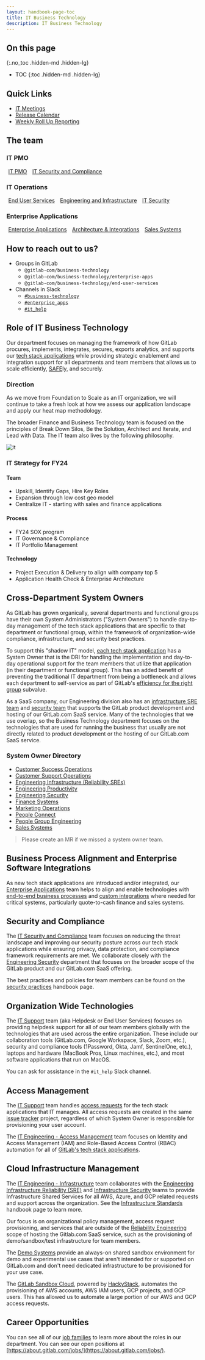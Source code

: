 ```yaml
---
layout: handbook-page-toc
title: IT Business Technology
description: IT Business Technology
---
```


<link rel="stylesheet" type="text/css" href="/stylesheets/biztech.css" />

## On this page
{:.no_toc .hidden-md .hidden-lg}

- TOC
{:toc .hidden-md .hidden-lg}

## <i id="biz-tech-icons" class="fas fa-map-marked-alt fa-fw"></i> Quick Links

- [IT Meetings](/handbook/business-technology/pmo/#it-governance)
- [Release Calendar](/handbook/business-technology/pmo/#release-management)
- [Weekly Roll Up Reporting](/handbook/business-technology/pmo/#weekly-roll-up-reporting)

## <i id="biz-tech-icons" class="fas fa-users"></i> The team

<div class="flex-row" markdown="0">
  <div>
    <h3>IT PMO</h3>
    <a href="/handbook/business-technology/pmo/" class="btn btn-purple" style="width:200px;margin:5px;">IT PMO</a>
    <a href="/handbook/business-technology/it-compliance/" class="btn btn-purple" style="width:200px;margin:5px;">IT Security and Compliance</a>
  </div>
</div>

<div class="flex-row" markdown="0">
  <div>
    <h3>IT Operations </h3>
    <a href="/handbook/business-technology/end-user-services/" class="btn btn-purple" style="width:200px;margin:5px;">End User Services</a>
    <a href="/handbook/business-technology/engineering/" class="btn btn-purple" style="width:200px;margin:5px;">Engineering and Infrastructure</a>
    <a href="/handbook/business-technology/it/security/" class="btn btn-purple" style="width:200px;margin:5px;">IT Security</a>
  </div>
</div>

<div class="flex-row" markdown="0">
  <div>
    <h3>Enterprise Applications</h3>
    <a href="/handbook/business-technology/enterprise-applications/" class="btn btn-purple" style="width:200px;margin:5px;">Enterprise Applications</a>
    <a href="/handbook/business-technology/enterprise-applications/integrations/" class="btn btn-purple" style="width:200px;margin:5px;">Architecture & Integrations</a>
    <a href="/sales/field-operations/sales-systems/" class="btn btn-purple" style="width:200px;margin:5px;">Sales Systems</a>
  </div>
</div>

## <i id="biz-tech-icons" class="far fa-paper-plane"></i> How to reach out to us?

- Groups in GitLab
    - `@gitlab-com/business-technology`
    - `@gitlab-com/business-technology/enterprise-apps`
    - `@gitlab-com/business-technology/end-user-services`
- Channels in Slack
    - [`#business-technology`](https://gitlab.slack.com/archives/C01BLS12V37)
    - [`#enterprise_apps`](https://gitlab.slack.com/archives/CCPG8P3K4)
    - [`#it_help`](https://gitlab.slack.com/archives/CK4EQH50E)

## Role of IT Business Technology

Our department focuses on managing the framework of how GitLab procures, implements, integrates, secures, exports analytics, and supports our [tech stack applications](/handbook/business-technology/tech-stack-applications) while providing strategic enablement and integration support for all departments and team members that allows us to scale efficiently, [SAFE](/handbook/legal/safe-framework/)ly, and securely.

### Direction

As we move from Foundation to Scale as an IT organization, we will continue to take a fresh look at how we assess our application landscape and apply our heat map methodology.

The broader Finance and Business Technology team is focused on the principles of Break Down Silos, Be the Solution, Architect and Iterate, and Lead with Data. The IT team also lives by the following philosophy.

![it](/handbook/business-technology/it-vision.png)

### IT Strategy for FY24

#### Team
- Upskill, Identify Gaps, Hire Key Roles
- Expansion through low cost geo model
- Centralize IT - starting with sales and finance applications

#### Process
- FY24 SOX program
- IT Governance & Compliance
- IT Portfolio Management

#### Technology

- Project Execution & Delivery to align with company top 5
- Application Health Check & Enterprise Architecture

## Cross-Department System Owners

As GitLab has grown organically, several departments and functional groups have their own System Administrators ("System Owners") to handle day-to-day management of the tech stack applications that are specific to that department or functional group, within the framework of organization-wide compliance, infrastructure, and security best practices.

To support this "shadow IT" model, [each tech stack application](/handbook/business-technology/tech-stack-applications/) has a System Owner that is the DRI for handling the implementation and day-to-day operational support for the team members that utilize that application (in their department or functional group). This has an added benefit of preventing the traditional IT department from being a bottleneck and allows each department to self-service as part of GitLab's [efficiency for the right group](/handbook/values/#efficiency-for-the-right-group) subvalue.

As a SaaS company, our Engineering division also has an [infrastructure SRE team](/handbook/engineering/infrastructure/) and [security team](/handbook/security/) that supports the GitLab product development and hosting of our GitLab.com SaaS service. Many of the technologies that we use overlap, so the Business Technology department focuses on the technologies that are used for running the business that usually are not directly related to product development or the hosting of our GitLab.com SaaS service.

### System Owner Directory

* [Customer Success Operations](/handbook/sales/field-operations/customer-success-operations/)
* [Customer Support Operations](https://handbook.gitlab.com/handbook/support/readiness/operations/)
* [Engineering Infrastructure (Reliability SREs)](/handbook/engineering/infrastructure/)
* [Engineering Productivity](/handbook/engineering/quality/engineering-productivity/)
* [Engineering Security](/handbook/security/)
* [Finance Systems](/handbook/business-technology/enterprise-applications/financeops/)
* [Marketing Operations](/handbook/marketing/marketing-operations/)
* [People Connect](/handbook/people-group/people-connect/)
* [People Group Engineering](/handbook/people-group/engineering/)
* [Sales Systems](/handbook/sales/field-operations/sales-systems/)

> Please create an MR if we missed a system owner team.

## Business Process Alignment and Enterprise Software Integrations

As new tech stack applications are introduced and/or integrated, our [Enterprise Applications](/handbook/business-technology/enterprise-applications/) team helps to align and enable technologies with [end-to-end business processes](/handbook/business-technology/enterprise-applications/bsa/) and [custom integrations](/handbook/business-technology/enterprise-applications/integrations/) where needed for critical systems, particularly quote-to-cash finance and sales systems.

## Security and Compliance

The [IT Security and Compliance](/handbook/business-technology/it-compliance/) team focuses on reducing the threat landscape and improving our security posture across our tech stack applications while ensuring privacy, data protection, and compliance framework requirements are met. We collaborate closely with the [Engineering Security](/handbook/security/#departmental-structure) department that focuses on the broader scope of the GitLab product and our GitLab.com SaaS offering.

The best practices and policies for team members can be found on the [security practices](/handbook/security/) handbook page.

## Organization Wide Technologies

The [IT Support](/handbook/business-technology/end-user-services/) team (aka Helpdesk or End User Services) focuses on providing helpdesk support for all of our team members globally with the technologies that are used across the entire organization. These include our collaboration tools (GitLab.com, Google Workspace, Slack, Zoom, etc.), security and compliance tools (1Password, Okta, Jamf, SentinelOne, etc.), laptops and hardware (MacBook Pros, Linux machines, etc.), and most software applications that run on MacOS.

You can ask for assistance in the `#it_help` Slack channel.

## Access Management

The [IT Support](/handbook/business-technology/end-user-services/) team handles [access requests](/handbook/business-technology/end-user-services/onboarding-access-requests/access-requests/) for the tech stack applications that IT manages. All access requests are created in the same [issue tracker](https://gitlab.com/gitlab-com/team-member-epics/access-requests/-/issues/new?issuable_template=Individual_Bulk_Access_Request) project, regardless of which System Owner is responsible for provisioning your user account.

The [IT Engineering - Access Management](/handbook/business-technology/engineering/access-manager) team focuses on Identity and Access Management (IAM) and Role-Based Access Control (RBAC) automation for all of [GitLab's tech stack applications](/handbook/business-technology/tech-stack-applications/).

## Cloud Infrastructure Management

The [IT Engineering - Infrastructure](/handbook/business-technology/engineering/infrastructure) team collaborates with the [Engineering Infrastructure Reliability (SRE)](/handbook/engineering/infrastructure/) and [Infrastructure Security](/handbook/security/security-engineering-and-research/infrastructure-security/) teams to provide Infrastructure Shared Services for all AWS, Azure, and GCP related requests and support across the organization. See the [Infrastructure Standards](/handbook/infrastructure-standards) handbook page to learn more.

Our focus is on organizational policy management, access request provisioning, and services that are outside of the [Reliability Engineering](/handbook/engineering/infrastructure/) scope of hosting the Gitlab.com SaaS service, such as the provisioning of demo/sandbox/test infrastructure for team members.

The [Demo Systems](/handbook/customer-success/demo-systems/) provide an always-on shared sandbox environment for demo and experimental use cases that aren't intended for or supported on GitLab.com and don't need dedicated infrastructure to be provisioned for your use case.

The [GitLab Sandbox Cloud](/handbook/infrastructure-standards/realms/sandbox/), powered by [HackyStack](https://gitlab.com/gitlab-com/business-technology/engineering/tools/hackystack), automates the provisioning of AWS accounts, AWS IAM users, GCP projects, and GCP users. This has allowed us to automate a large portion of our AWS and GCP access requests.

## Career Opportunities

You can see all of our [job families](https://handbook.gitlab.com/job-families/finance/) to learn more about the roles in our department. You can see our open positions at [https://about.gitlab.com/jobs/](https://about.gitlab.com/jobs/).
